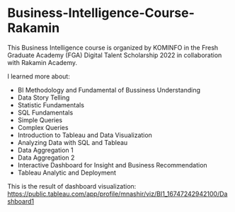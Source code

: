 # Business-Intelligence-Course-Rakamin

This Business Intelligence course is organized by KOMINFO in the Fresh Graduate Academy (FGA) Digital Talent Scholarship 2022 in collaboration with Rakamin Academy.

I learned more about:  
- BI Methodology and Fundamental of Bussiness Understanding
- Data Story Telling
- Statistic Fundamentals
- SQL Fundamentals
- Simple Queries
- Complex Queries
- Introduction to Tableau and Data Visualization
- Analyzing Data with SQL and Tableau
- Data Aggregation 1
- Data Aggregation 2
- Interactive Dashboard for Insight and Business Recommendation
- Tableau Analytic and Deployment

This is the result of dashboard visualization:
https://public.tableau.com/app/profile/mnashir/viz/BI1_16747242942100/Dashboard1

